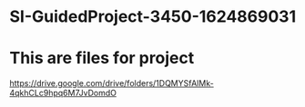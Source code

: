 # SI-GuidedProject-3450-1624869031

# This are files for project

https://drive.google.com/drive/folders/1DQMYSfAlMk-4qkhCLc9hpq6M7JvDomdO
